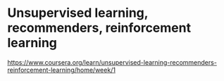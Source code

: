 # Unsupervised learning, recommenders, reinforcement learning  
https://www.coursera.org/learn/unsupervised-learning-recommenders-reinforcement-learning/home/week/1  